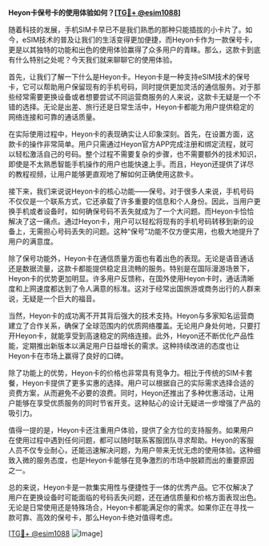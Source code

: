 **Heyon卡保号卡的使用体验如何？[[TG💪+ @esim1088](https://t.me/s/esim1088)]**

随着科技的发展，手机SIM卡早已不是我们熟悉的那种只能插拔的小卡片了。如今，eSIM技术的普及让我们的生活变得更加便捷，而Heyon卡作为一款保号卡，更是以其独特的功能和出色的使用体验赢得了众多用户的青睐。那么，这款卡到底有什么特别之处呢？今天我们就来聊聊它的使用体验。

首先，让我们了解一下什么是Heyon卡。Heyon卡是一种支持eSIM技术的保号卡，它可以帮助用户保留现有的手机号码，同时提供更加灵活的通信服务。对于那些经常需要更换设备或者想要尝试不同运营商服务的人来说，这款卡无疑是一个不错的选择。无论是出差、旅行还是日常生活中，Heyon卡都能为用户提供稳定的网络连接和可靠的通话质量。

在实际使用过程中，Heyon卡的表现确实让人印象深刻。首先，在设置方面，这款卡的操作非常简单。用户只需通过Heyon官方APP完成注册和绑定流程，就可以轻松激活自己的号码。整个过程不需要复杂的步骤，也不需要额外的技术知识，即使是不太熟悉智能手机操作的用户也能快速上手。而且，Heyon还提供了详尽的教程视频，让用户能够更直观地了解如何正确使用这款卡。

接下来，我们来说说Heyon卡的核心功能——保号。对于很多人来说，手机号码不仅仅是一个联系方式，它还承载了许多重要的信息和个人身份。因此，当用户更换手机或者设备时，如何确保号码不丢失就成为了一个大问题。而Heyon卡恰恰解决了这一痛点。通过Heyon卡，用户可以轻松将现有的手机号码转移到新的设备上，无需担心号码丢失的问题。这种“保号”功能不仅方便实用，也极大地提升了用户的满意度。

除了保号功能外，Heyon卡在通信质量方面也有着出色的表现。无论是语音通话还是数据流量，这款卡都能提供稳定且流畅的服务。特别是在国际漫游场景下，Heyon卡的优势更加明显。许多用户反馈称，在国外使用Heyon卡时，通话清晰度和上网速度都达到了令人满意的标准。这对于经常出国旅游或商务出行的人群来说，无疑是一个巨大的福音。

当然，Heyon卡的成功离不开其背后强大的技术支持。Heyon与多家知名运营商建立了合作关系，确保了全球范围内的优质网络覆盖。无论用户身处何地，只要打开Heyon卡，就能享受到高速稳定的网络连接。此外，Heyon还不断优化产品性能，定期推出新版本以满足用户日益增长的需求。这种持续改进的态度也让Heyon卡在市场上赢得了良好的口碑。

除了功能上的优势，Heyon卡的价格也非常具有竞争力。相比于传统的SIM卡套餐，Heyon卡提供了更多实惠的选择。用户可以根据自己的实际需求选择合适的资费方案，从而避免不必要的浪费。同时，Heyon还推出了多种优惠活动，让用户能够在享受优质服务的同时节省开支。这种贴心的设计无疑进一步增强了产品的吸引力。

值得一提的是，Heyon卡还注重用户体验，提供了全方位的支持服务。如果用户在使用过程中遇到任何问题，都可以随时联系客服团队寻求帮助。Heyon的客服人员不仅专业耐心，还能迅速解决问题，为用户带来无忧无虑的使用体验。这种细致入微的服务态度，也是Heyon卡能够在竞争激烈的市场中脱颖而出的重要原因之一。

总的来说，Heyon卡是一款集实用性与便捷性于一体的优秀产品。它不仅解决了用户在更换设备时可能面临的号码丢失问题，还在通信质量和价格方面表现出色。无论是日常使用还是特殊场合，Heyon卡都能满足你的需求。如果你正在寻找一款可靠、高效的保号卡，那么Heyon卡绝对值得考虑。

[[TG💪+ @esim1088](https://t.me/s/esim1088) ![Image](https://i.postimg.cc/4NQfJmqS/Snipaste-2025-05-13-00-14-12.png)]